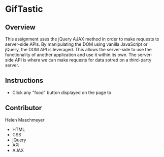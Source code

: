 # GifTastic

## Overview
This assignment uses the jQuery AJAX method in order to make requests to server-side APIs. By manipulating the DOM using vanilla JavaScript or jQuery, the DOM API is leveraged. This allows the server-side to use the functionality of another application and use it within its own. The server-side API is where we can make requests for data sotred on a third-party server. 

## Instructions
* Click any "food" button displayed on the page to 


## Contributor
Helen Maschmeyer
* HTML
* CSS
* jQuery
* API
* AJAX

